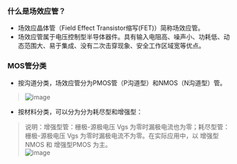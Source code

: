 ### 什么是场效应管？

- 场效应晶体管（Field Effect Transistor缩写(FET)）简称场效应管。
- 场效应管属于电压控制型半导体器件。具有输入电阻高、噪声小、功耗低、动态范围大、易于集成、没有二次击穿现象、安全工作区域宽等优点。

### MOS管分类

- 按沟道分类，场效应管分为PMOS管（P沟道型）和NMOS（N沟道型）管。
> ![image](https://github.com/user-attachments/assets/d583518e-b2a2-4f37-990c-e887bcd73129)

- 按材料分类，可以分为分为耗尽型和增强型：
> 说明：增强型管：栅极-源极电压 Vgs 为零时漏极电流也为零；耗尽型管：栅极-源极电压 Vgs 为零时漏极电流不为零。在实际应用中，以 增强型NMOS 和 增强型PMOS 为主。                        
> ![image](https://github.com/user-attachments/assets/5aea5b56-9649-4ca9-b900-84d9bf5ac853)
